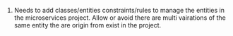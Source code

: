 1. Needs to add classes/entities constraints/rules to manage the entities in the microservices project. Allow or avoid there are multi vairations of the same entity the are origin from exist in the project.
